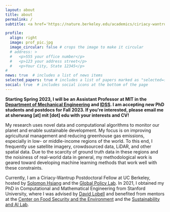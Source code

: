 ```yaml
---
layout: about
title: about
permalink: /
subtitle: <a href='https://nature.berkeley.edu/academics/ciriacy-wantrup'>Ciriacy-Wantrup Postdoctoral Fellow</a>. Goldman School of Public Policy, UC Berkeley.

profile:
  align: right
  image: prof_pic.jpg
  image_circular: false # crops the image to make it circular
  # address: >
  #   <p>555 your office number</p>
  #   <p>123 your address street</p>
  #   <p>Your City, State 12345</p>
# 
news: true  # includes a list of news items
selected_papers: true # includes a list of papers marked as "selected={true}"
social: true  # includes social icons at the bottom of the page
---
```


**Starting Spring 2023, I will be an Assistant Professor at MIT in the [Department of Mechanical Engineering](https://meche.mit.edu) and [IDSS](https://idss.mit.edu). I am accepting new PhD students and postdocs for Fall 2023. If you're interested, please email me at sherwang \[at\] mit \[dot\] edu with your interests and CV!**

My research uses novel data and computational algorithms to monitor our planet and enable sustainable development. 
My focus is on improving agricultural management and reducing greenhouse gas emissions, especially in low- or middle-income regions of the world. 
To this end, I frequently use satellite imagery, crowdsourced data, LiDAR, and other spatial data. 
Due to the scarcity of ground truth data in these regions and the noisiness of real-world data in general, my methodological work is geared toward developing machine learning methods that work well with these constraints.

Currently, I am a Ciriacy-Wantrup Postdoctoral Fellow at UC Berkeley, hosted by [Solomon Hsiang](https://www.solomonhsiang.com) and the [Global Policy Lab](http://www.globalpolicy.science). In 2021, I obtained my PhD in Computational and Mathematical Engineering from Stanford University, where I was advised by [David Lobell](https://fse.fsi.stanford.edu/people/david_lobell) and benefited from mentors at the [Center on Food Security and the Environment](https://fse.fsi.stanford.edu) and the [Sustainability and AI Lab](http://sustain.stanford.edu).
